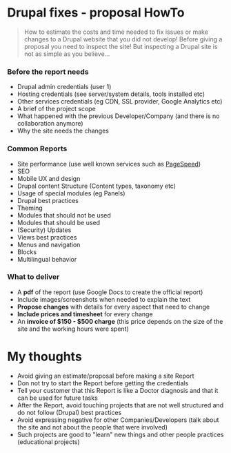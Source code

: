 # Drupal fixes - proposal HowTo

> How to estimate the costs and time needed to fix issues or make changes to a Drupal website that you did not develop!
> Before giving a proposal you need to inspect the site! But inspecting a Drupal site is not as simple as you believe...

### Before the report needs
- Drupal admin credentials (user 1)
- Hosting credentials (see server/system details, tools installed etc)
- Other services credentials (eg CDN, SSL provider, Google Analytics etc)
- A brief of the project scope
- What happened with the previous Developer/Company (and there is no collaboration anymore)
- Why the site needs the changes

### Common Reports
- Site performance (use well known services such as [PageSpeed](https://developers.google.com/speed/pagespeed/insights))
- SEO
- Mobile UX and design
- Drupal content Structure (Content types, taxonomy etc)
- Usage of special modules (eg Panels)
- Drupal best practices
- Theming
- Modules that should not be used
- Modules that should be used
- (Security) Updates
- Views best practices
- Menus and navigation
- Blocks
- Multilingual behavior

### What to deliver
- A **pdf** of the report (use Google Docs to create the official report)
- Include images/screenshots when needed to explain the text
- **Propose changes** with details for every aspect that need to change
- **Include prices and timesheet** for every change
- An **invoice of $150 - $500 charge** (this price depends on the size of the site and the working hours were spent)

# My thoughts
- Avoid giving an estimate/proposal before making a site Report
- Don not try to start the Report before getting the credentials
- Tell your customer that this Report is like a Doctor diagnosis and that it can be used for future tasks
- After the Report, avoid touching projects that are not well structured and do not follow (Drupal) best practices
- Avoid expressing negative for other Companies/Developers (talk about the site and not about the people that were involved)
- Such projects are good to "learn" new things and other people practices (educational projects)
